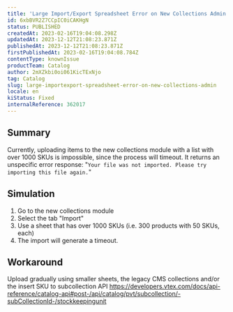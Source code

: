 ```yaml
---
title: 'Large Import/Export Spreadsheet Error on New Collections Admin'
id: 6xbBVR2Z7CCpIC0iCAKHgN
status: PUBLISHED
createdAt: 2023-02-16T19:04:08.298Z
updatedAt: 2023-12-12T21:08:23.871Z
publishedAt: 2023-12-12T21:08:23.871Z
firstPublishedAt: 2023-02-16T19:04:08.784Z
contentType: knownIssue
productTeam: Catalog
author: 2mXZkbi0oi061KicTExNjo
tag: Catalog
slug: large-importexport-spreadsheet-error-on-new-collections-admin
locale: en
kiStatus: Fixed
internalReference: 362017
---
```


## Summary


Currently, uploading items to the new collections module with a list with over 1000 SKUs is impossible, since the process will timeout. It returns an unspecific error response:
"`Your file was not imported. Please try importing this file again.`"


##

## Simulation



1. Go to the new collections module
2. Select the tab "Import"
3. Use a sheet that has over 1000 SKUs (i.e. 300 products with 50 SKUs, each)
4. The import will generate a timeout.


##

## Workaround


Upload gradually using smaller sheets, the legacy CMS collections and/or the insert SKU to subcollection API https://developers.vtex.com/docs/api-reference/catalog-api#post-/api/catalog/pvt/subcollection/-subCollectionId-/stockkeepingunit





